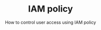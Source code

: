 ---
layout: post
title: IAM policy
subtitle: How to control user access using IAM policy
categories: Site
tags: [AWS, IAM Policy, User-Access-Management]
---